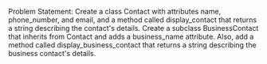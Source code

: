 Problem Statement:
Create a class Contact with attributes name, phone_number, and email, and a method called display_contact
that returns a string describing the contact's details. Create a subclass BusinessContact that inherits
 from Contact and adds a business_name attribute. Also, add a method called display_business_contact that
 returns a string describing the business contact's details.